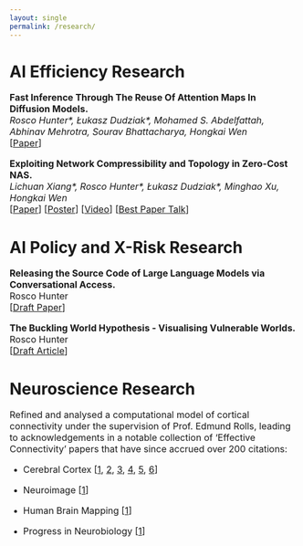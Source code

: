 ```yaml
---
layout: single
permalink: /research/
---
```

<h1>AI Efficiency Research</h1>
<p style="font-size: 16px;"><b>Fast Inference Through The Reuse Of Attention Maps In Diffusion Models.</b><br>
<em>Rosco Hunter*, Łukasz Dudziak*, Mohamed S. Abdelfattah, Abhinav Mehrotra, Sourav Bhattacharya, Hongkai Wen</em><br>
[<a href="../PHAST_Diffusion.pdf">Paper</a>]

<p style="font-size: 16px;"><b>Exploiting Network Compressibility and Topology in Zero-Cost NAS.</b><br>
<em>Lichuan Xiang*, Rosco Hunter*, Łukasz Dudziak*, Minghao Xu, Hongkai Wen</em><br>
[<a href="../Paper.pdf">Paper</a>]  [<a href="../AutoML_Poster.pdf">Poster</a>]  [<a href="https://www.youtube.com/watch?v=bypTOrUDlnU">Video</a>] [<a href="https://www.youtube.com/watch?v=y-skTMWiZS0">Best Paper Talk</a>] 
</p>

<h1>AI Policy and X-Risk Research</h1>
<p style="font-size: 16px;"><b>Releasing the Source Code of Large Language Models via Conversational Access.</b><br>
Rosco Hunter<br>
[<a href="../RH_Conversational_Access.pdf">Draft Paper</a>]

<p style="font-size: 16px;"><b>The Buckling World Hypothesis - Visualising Vulnerable Worlds.</b><br>
Rosco Hunter<br>
[<a href="../RH_The_Buckling_World_Hypothesis.pdf">Draft Article</a>]

<h1>Neuroscience Research</h1>
<p style="font-size: 16px;">Refined and analysed a computational model of cortical connectivity under the supervision of Prof. Edmund Rolls, leading to acknowledgements in a notable collection of ‘Effective Connectivity’ papers that have since accrued over 200 citations: 
<ul>
    <li><p style="font-size: 16px;">Cerebral Cortex [<a href="https://www.oxcns.org/papers/647%20Rolls%20et%20al%202022%20Effective%20connectivity%20of%20the%20human%20hippocampus%20memory%20system.pdf">1</a>, <a href="https://www.oxcns.org/papers/660%20Rolls%20et%20al%202023%20Prefrontal%20and%20somatosensory%20cortex%20connectivity%20in%20humans.pdf"> 2</a>, <a href="https://www.oxcns.org/papers/655%20Rolls%20et%20al%202023%20Human%20posterior%20parietal%20cortex.pdf"> 3</a>, <a href="https://www.oxcns.org/papers/649%20Rolls%20et%20al%202023%20Human%20orbitofrontal%20cortex,%20vmPFC,%20and%20anterior%20cingulate%20cortex%20effective%20connectome.pdf"> 4</a>, <a href="https://www.oxcns.org/papers/678%20Rolls%20et%20al%202024%20Frontal%20Pole%20Cortex.pdf"> 5</a>, <a href="https://www.oxcns.org/papers/666%20Rolls%20Rauschecker%20et%20al%202023%20Auditory%20cortical%20connectivity%20in%20humans.pdf"> 6</a>]
    <li><p style="font-size: 16px;">Neuroimage [<a href="https://www.oxcns.org/papers/654%20Rolls%20et%20al%202022%20Language%20Connectome.pdf">1</a>]
    <li><p style="font-size: 16px;">Human Brain Mapping [<a href="https://www.oxcns.org/papers/661%20Rolls%20Wirth%20et%20al%202023%20Posterior%20cingulate%20connectome,%20memory,%20and%20navigation.pdf">1</a>]
    <li><p style="font-size: 16px;">Progress in Neurobiology [<a href="https://www.oxcns.org/papers/665%20Rolls%20et%20al%202023%20Amygdala%20and%20orbitofrontal%20cortex%20connectivity,%20and%20emotion.pdf">1</a>]
</ul>
 <br>
<br>


